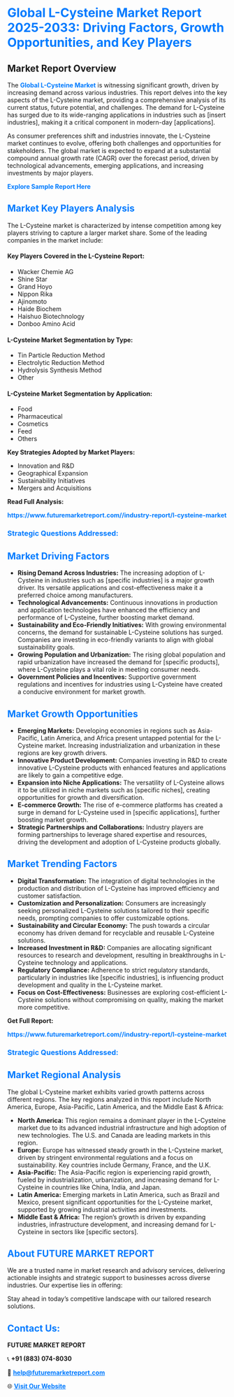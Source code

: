 <h1 style="color: #007BFF;">Global L-Cysteine Market Report 2025-2033: Driving Factors, Growth Opportunities, and Key Players</h1>

<section id="overview">
<h2>Market Report Overview</h2>
<p>The <a href="https://www.futuremarketreport.com//industry-report/l-cysteine-market" style="color: #007BFF; text-decoration: none;"><strong>Global L-Cysteine Market</strong></a> is witnessing significant growth, driven by increasing demand across various industries. This report delves into the key aspects of the L-Cysteine market, providing a comprehensive analysis of its current status, future potential, and challenges. The demand for L-Cysteine has surged due to its wide-ranging applications in industries such as [insert industries], making it a critical component in modern-day [applications].</p>
<p>As consumer preferences shift and industries innovate, the L-Cysteine market continues to evolve, offering both challenges and opportunities for stakeholders. The global market is expected to expand at a substantial compound annual growth rate (CAGR) over the forecast period, driven by technological advancements, emerging applications, and increasing investments by major players.</p>
</section>

<section id="overview">
<p><a href="https://www.futuremarketreport.com//request-sample/reportId=58115" style="color: #007BFF; text-decoration: none;"><strong>Explore Sample Report Here</strong></a></p>
</section>

<section id="key-players">
<h2 style="color: #007BFF;">Market Key Players Analysis</h2>
<p>The L-Cysteine market is characterized by intense competition among key players striving to capture a larger market share. Some of the leading companies in the market include:</p>
<h4>Key Players Covered in the L-Cysteine Report:</h4>
<ul><li>Wacker Chemie AG</li><li>Shine Star</li><li>Grand Hoyo</li><li>Nippon Rika</li><li>Ajinomoto</li><li>Haide Biochem</li><li>Haishuo Biotechnology</li><li>Donboo Amino Acid</li></ul>
<h4>L-Cysteine Market Segmentation by Type:</h4>
<ul><li>Tin Particle Reduction Method</li><li>Electrolytic Reduction Method</li><li>Hydrolysis Synthesis Method</li><li>Other</li></ul>

<h4>L-Cysteine Market Segmentation by Application:</h4>
<ul><li>Food</li><li>Pharmaceutical</li><li>Cosmetics</li><li>Feed</li><li>Others</li></ul>
<p><strong>Key Strategies Adopted by Market Players:</strong></p>
<ul>
<li>Innovation and R&D</li>
<li>Geographical Expansion</li>
<li>Sustainability Initiatives</li>
<li>Mergers and Acquisitions</li>
</ul>
</section>

<section>
<p><strong>Read Full Analysis: </strong></p><a href="https://www.futuremarketreport.com//industry-report/l-cysteine-market" style="color: #007BFF; text-decoration: none;"><strong>https://www.futuremarketreport.com//industry-report/l-cysteine-market</strong></a>
<h3 style="color: #007BFF;">Strategic Questions Addressed:</h3>
</section>

<section id="driving-factors">
<h2 style="color: #007BFF;">Market Driving Factors</h2>
<ul>
<li><strong>Rising Demand Across Industries:</strong> The increasing adoption of L-Cysteine in industries such as [specific industries] is a major growth driver. Its versatile applications and cost-effectiveness make it a preferred choice among manufacturers.</li>
<li><strong>Technological Advancements:</strong> Continuous innovations in production and application technologies have enhanced the efficiency and performance of L-Cysteine, further boosting market demand.</li>
<li><strong>Sustainability and Eco-Friendly Initiatives:</strong> With growing environmental concerns, the demand for sustainable L-Cysteine solutions has surged. Companies are investing in eco-friendly variants to align with global sustainability goals.</li>
<li><strong>Growing Population and Urbanization:</strong> The rising global population and rapid urbanization have increased the demand for [specific products], where L-Cysteine plays a vital role in meeting consumer needs.</li>
<li><strong>Government Policies and Incentives:</strong> Supportive government regulations and incentives for industries using L-Cysteine have created a conducive environment for market growth.</li>
</ul>
</section>

<section id="growth-opportunities">
<h2 style="color: #007BFF;">Market Growth Opportunities</h2>
<ul>
<li><strong>Emerging Markets:</strong> Developing economies in regions such as Asia-Pacific, Latin America, and Africa present untapped potential for the L-Cysteine market. Increasing industrialization and urbanization in these regions are key growth drivers.</li>
<li><strong>Innovative Product Development:</strong> Companies investing in R&D to create innovative L-Cysteine products with enhanced features and applications are likely to gain a competitive edge.</li>
<li><strong>Expansion into Niche Applications:</strong> The versatility of L-Cysteine allows it to be utilized in niche markets such as [specific niches], creating opportunities for growth and diversification.</li>
<li><strong>E-commerce Growth:</strong> The rise of e-commerce platforms has created a surge in demand for L-Cysteine used in [specific applications], further boosting market growth.</li>
<li><strong>Strategic Partnerships and Collaborations:</strong> Industry players are forming partnerships to leverage shared expertise and resources, driving the development and adoption of L-Cysteine products globally.</li>
</ul>
</section>

<section id="trending-factors">
<h2 style="color: #007BFF;">Market Trending Factors</h2>
<ul>
<li><strong>Digital Transformation:</strong> The integration of digital technologies in the production and distribution of L-Cysteine has improved efficiency and customer satisfaction.</li>
<li><strong>Customization and Personalization:</strong> Consumers are increasingly seeking personalized L-Cysteine solutions tailored to their specific needs, prompting companies to offer customizable options.</li>
<li><strong>Sustainability and Circular Economy:</strong> The push towards a circular economy has driven demand for recyclable and reusable L-Cysteine solutions.</li>
<li><strong>Increased Investment in R&D:</strong> Companies are allocating significant resources to research and development, resulting in breakthroughs in L-Cysteine technology and applications.</li>
<li><strong>Regulatory Compliance:</strong> Adherence to strict regulatory standards, particularly in industries like [specific industries], is influencing product development and quality in the L-Cysteine market.</li>
<li><strong>Focus on Cost-Effectiveness:</strong> Businesses are exploring cost-efficient L-Cysteine solutions without compromising on quality, making the market more competitive.</li>
</ul>
</section>

<section>
<p><strong>Get Full Report: </strong></p><a href="https://www.futuremarketreport.com//industry-report/l-cysteine-market" style="color: #007BFF; text-decoration: none;"><strong>https://www.futuremarketreport.com//industry-report/l-cysteine-market</strong></a>
<h3 style="color: #007BFF;">Strategic Questions Addressed:</h3>
</section>


<section id="regional-analysis">
<h2 style="color: #007BFF;">Market Regional Analysis</h2>
<p>The global L-Cysteine market exhibits varied growth patterns across different regions. The key regions analyzed in this report include North America, Europe, Asia-Pacific, Latin America, and the Middle East & Africa:</p>
<ul>
<li><strong>North America:</strong> This region remains a dominant player in the L-Cysteine market due to its advanced industrial infrastructure and high adoption of new technologies. The U.S. and Canada are leading markets in this region.</li>
<li><strong>Europe:</strong> Europe has witnessed steady growth in the L-Cysteine market, driven by stringent environmental regulations and a focus on sustainability. Key countries include Germany, France, and the U.K.</li>
<li><strong>Asia-Pacific:</strong> The Asia-Pacific region is experiencing rapid growth, fueled by industrialization, urbanization, and increasing demand for L-Cysteine in countries like China, India, and Japan.</li>
<li><strong>Latin America:</strong> Emerging markets in Latin America, such as Brazil and Mexico, present significant opportunities for the L-Cysteine market, supported by growing industrial activities and investments.</li>
<li><strong>Middle East & Africa:</strong> The region’s growth is driven by expanding industries, infrastructure development, and increasing demand for L-Cysteine in sectors like [specific sectors].</li>
</ul>
</section>

<footer>
<h2 style="color: #007BFF;">About FUTURE MARKET REPORT</h2>
<p>We are a trusted name in market research and advisory services, delivering actionable insights and strategic support to businesses across diverse industries. Our expertise lies in offering:</p>

<p>Stay ahead in today’s competitive landscape with our tailored research solutions.</p>

<h2 style="color: #007BFF;">Contact Us:</h2>
<p><strong>FUTURE MARKET REPORT</strong></p>
<p>📞 <strong>+91 (883) 074-8030</strong></p>
<p>📧 <strong><a href="mailto:help@futuremarketreport.com" style="color: #007BFF;">help@futuremarketreport.com</a></strong></p>
<p>🌐 <strong><a href="https://www.futuremarketreport.com/" style="color: #007BFF;">Visit Our Website</a></strong></p>
</footer>